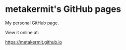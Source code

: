 metakermit's GitHub pages
========================

My personal GitHub page.

View it online at:

<https://metakermit.github.io>

